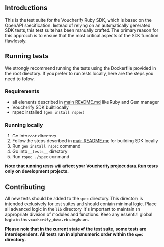 ## Introductions

This is the test suite for the Voucherify Ruby SDK, which is based on the OpenAPI specification. 
Instead of relying on an automatically generated SDK tests, this test suite has been manually crafted. 
The primary reason for this approach is to ensure that the most critical aspects of the SDK function flawlessly.

## Running tests

We strongly recommend running the tests using the Dockerfile provided in the root directory. 
If you prefer to run tests locally, here are the steps you need to follow.

### Requirements 

- all elements described in [main README.md](../README.md) like Ruby and Gem manager
- Voucherify SDK built locally
- rspec installed `(gem install rspec)`

### Running locally

1. Go into `root` directory
2. Follow the steps described in [main README.md](../README.md) for building SDK locally
3. Run `gem install rspec` command
4. Go into `__tests__` directory
5. Run `rspec ./spec` command

**Note that running tests will affect your Voucherify project data. Run tests only on development projects.**

## Contributing

All new tests should be added to the `spec` directory. 
This directory is intended exclusively for test suites and should contain minimal logic. 
Place all advanced logic in the `lib` directory. It's important to maintain an appropriate division of modules and functions. 
Keep any essential global logic in the `voucherify_data.rb` singleton.

**Please note that in the current state of the test suite, some tests are interdependent. All tests run in alphanumeric order within the `spec` directory.**
